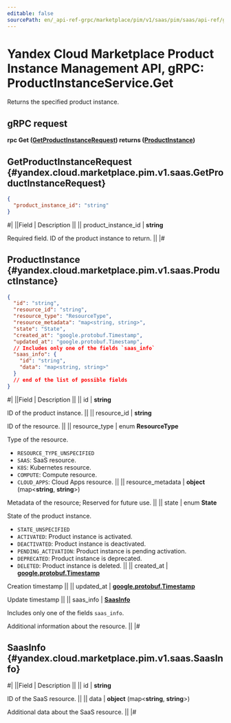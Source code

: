 ```yaml
---
editable: false
sourcePath: en/_api-ref-grpc/marketplace/pim/v1/saas/pim/saas/api-ref/grpc/ProductInstance/get.md
---
```


# Yandex Cloud Marketplace Product Instance Management API, gRPC: ProductInstanceService.Get

Returns the specified product instance.

## gRPC request

**rpc Get ([GetProductInstanceRequest](#yandex.cloud.marketplace.pim.v1.saas.GetProductInstanceRequest)) returns ([ProductInstance](#yandex.cloud.marketplace.pim.v1.saas.ProductInstance))**

## GetProductInstanceRequest {#yandex.cloud.marketplace.pim.v1.saas.GetProductInstanceRequest}

```json
{
  "product_instance_id": "string"
}
```

#|
||Field | Description ||
|| product_instance_id | **string**

Required field. ID of the product instance to return. ||
|#

## ProductInstance {#yandex.cloud.marketplace.pim.v1.saas.ProductInstance}

```json
{
  "id": "string",
  "resource_id": "string",
  "resource_type": "ResourceType",
  "resource_metadata": "map<string, string>",
  "state": "State",
  "created_at": "google.protobuf.Timestamp",
  "updated_at": "google.protobuf.Timestamp",
  // Includes only one of the fields `saas_info`
  "saas_info": {
    "id": "string",
    "data": "map<string, string>"
  }
  // end of the list of possible fields
}
```

#|
||Field | Description ||
|| id | **string**

ID of the product instance. ||
|| resource_id | **string**

ID of the resource. ||
|| resource_type | enum **ResourceType**

Type of the resource.

- `RESOURCE_TYPE_UNSPECIFIED`
- `SAAS`: SaaS resource.
- `K8S`: Kubernetes resource.
- `COMPUTE`: Compute resource.
- `CLOUD_APPS`: Cloud Apps resource. ||
|| resource_metadata | **object** (map<**string**, **string**>)

Metadata of the resource; Reserved for future use. ||
|| state | enum **State**

State of the product instance.

- `STATE_UNSPECIFIED`
- `ACTIVATED`: Product instance is activated.
- `DEACTIVATED`: Product instance is deactivated.
- `PENDING_ACTIVATION`: Product instance is pending activation.
- `DEPRECATED`: Product instance is deprecated.
- `DELETED`: Product instance is deleted. ||
|| created_at | **[google.protobuf.Timestamp](https://developers.google.com/protocol-buffers/docs/reference/google.protobuf#timestamp)**

Creation timestamp ||
|| updated_at | **[google.protobuf.Timestamp](https://developers.google.com/protocol-buffers/docs/reference/google.protobuf#timestamp)**

Update timestamp ||
|| saas_info | **[SaasInfo](#yandex.cloud.marketplace.pim.v1.saas.SaasInfo)**

Includes only one of the fields `saas_info`.

Additional information about the resource. ||
|#

## SaasInfo {#yandex.cloud.marketplace.pim.v1.saas.SaasInfo}

#|
||Field | Description ||
|| id | **string**

ID of the SaaS resource. ||
|| data | **object** (map<**string**, **string**>)

Additional data about the SaaS resource. ||
|#